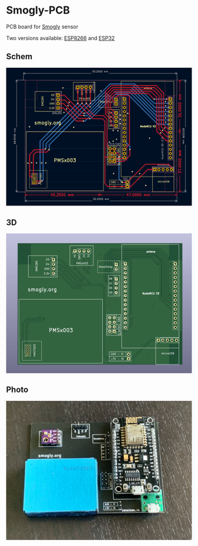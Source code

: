 # Smogly-PCB
 PCB board for [Smogly](https://github.com/hackerspace-silesia/Smogomierz) sensor
 
 Two versions available: [ESP8266](https://github.com/bfaliszek/Smogly-PCB) and [ESP32](https://github.com/bfaliszek/Smogly-PCB/tree/esp32)

 ## Schem
 ![SmoglyPCB](https://raw.githubusercontent.com/bfaliszek/Smogly-PCB/main/screens/PCB.png)

 ## 3D
 ![SmoglyPCB](https://raw.githubusercontent.com/bfaliszek/Smogly-PCB/main/screens/PCB_3D.png)

 ## Photo
 ![SmoglyPCB](https://raw.githubusercontent.com/bfaliszek/Smogly-PCB/main/photos/Smogly_PCB_PMS7003_3.jpg)
